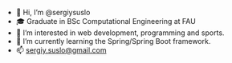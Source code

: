 - 👋 Hi, I’m @sergiysuslo
- :mortar_board: Graduate in BSc Computational Engineering at FAU
- 👀 I’m interested in web development, programming and sports.
- 🌱 I’m currently learning the Spring/Spring Boot framework.
- 📫 sergiy.suslo@gmail.com

<!---
sergiysuslo/sergiysuslo is a ✨ special ✨ repository because its `README.md` (this file) appears on your GitHub profile.
You can click the Preview link to take a look at your changes.
--->
